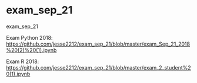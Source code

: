# exam_sep_21
exam_sep_21

Exam Python 2018: https://github.com/jesse2212/exam_sep_21/blob/master/exam_Sep_21_2018%20(2)%20(1).ipynb

Exam R 2018: https://github.com/jesse2212/exam_sep_21/blob/master/exam_2_student%20(1).ipynb
